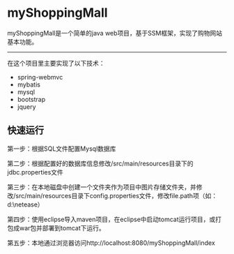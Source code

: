 # myShoppingMall
myShoppingMall是一个简单的java web项目，基于SSM框架，实现了购物网站基本功能。

-------------------
在这个项目里主要实现了以下技术：
* spring-webmvc
* mybatis
* mysql
* bootstrap
* jquery

## 快速运行
第一步：根据SQL文件配置Mysql数据库

第二步：根据配置好的数据库信息修改/src/main/resources目录下的jdbc.properties文件

第三步：在本地磁盘中创建一个文件夹作为项目中图片存储文件夹，并修改/src/main/resources目录下config.properties文件，修改file.path项（如：d:\\netease）

第四步：使用eclipse导入maven项目，在eclipse中启动tomcat运行项目，或打包成war包并部署到tomcat下运行。

第五步：本地通过浏览器访问http://localhost:8080/myShoppingMall/index

